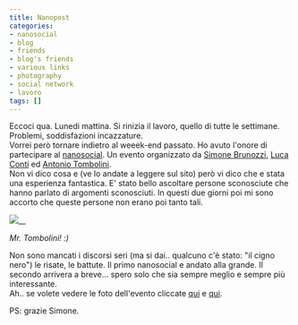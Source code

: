```yaml
---
title: Nanopost
categories:
- nanosocial
- blog
- friends
- blog's friends
- various links
- photography
- social network
- lavoro
tags: []
---
```

Eccoci qua. Lunedi mattina. Si rinizia il lavoro, quello di tutte le
settimane. Problemi, soddisfazioni incazzature.  
Vorrei però tornare indietro al weeek-end passato. Ho avuto l'onore di
partecipare al [nanosocial](http://www.nanosocial.org/
"http://www.nanosocial.org/" ). Un evento organizzato da [Simone
Brunozzi](http://www.ubuntista.it/ "http://www.ubuntista.it/" ), [Luca
Conti](http://www.lucaconti.it/ "http://www.lucaconti.it/" ) ed [Antonio
Tombolini](http://www.antoniotombolini.com/ "http://www.antoniotombolini.com/"
).  
Non vi dico cosa e (ve lo andate a leggere sul sito) però vi dico che e stata
una esperienza fantastica. E' stato bello ascoltare persone sconosciute che
hanno parlato di argomenti sconosciuti. In questi due giorni poi mi sono
accorto che queste persone non erano poi tanto tali.  

![](http://farm4.static.flickr.com/3133/2896012726_6cbe89a46a_d.jpg)__

_Mr. Tombolini! :)_

Non sono mancati i discorsi seri (ma si dai.. qualcuno c'è stato: "il cigno
nero") le risate, le battute. Il primo nanosocial e andato alla grande. Il
secondo arrivera a breve... spero solo che sia sempre meglio e sempre più
interessante.  
Ah.. se volete vedere le foto dell'evento cliccate
[qui](http://www.flickr.com/photos/simone_brunozzi/sets/72157607571191763/
"http://www.flickr.com/photos/simone_brunozzi/sets/72157607571191763/" ) e
[qui](http://www.flickr.com/photos/lucasartoni/sets/72157607558680365/
"http://www.flickr.com/photos/lucasartoni/sets/72157607558680365/" ).  

PS: grazie Simone.

